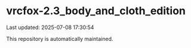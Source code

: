 # vrcfox-2.3_body_and_cloth_edition

Last updated: 2025-07-08 17:30:54

This repository is automatically maintained.
